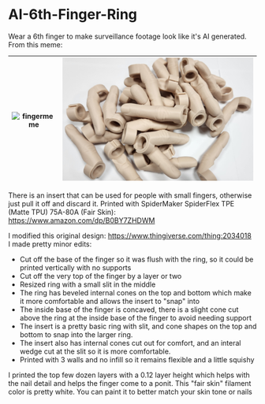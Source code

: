 # AI-6th-Finger-Ring
Wear a 6th finger to make surveillance footage look like it's AI generated. From this meme:

![fingermeme](https://i.imgur.com/DYUaAV9.jpeg)        |  ![finger rings picture](fingers.jpg)
:-------------------------:|:-------------------------:




There is an insert that can be used for people with small fingers, otherwise just pull it off and discard it.
Printed with SpiderMaker SpiderFlex TPE (Matte TPU) 75A-80A (Fair Skin): https://www.amazon.com/dp/B0BY7ZHDWM



I modified this original design: https://www.thingiverse.com/thing:2034018  
I made pretty minor edits:
* Cut off the base of the finger so it was flush with the ring, so it could be printed vertically with no supports
* Cut off the very top of the finger by a layer or two
* Resized ring with a small slit in the middle
* The ring has beveled internal cones on the top and bottom which make it more comfortable and allows the insert to "snap" into
* The inside base of the finger is concaved, there is a slight cone cut above the ring at the inside base of the finger to avoid needing support
* The insert is a pretty basic ring with slit, and cone shapes on the top and bottom to snap into the larger ring.
* The insert also has internal cones cut out for comfort, and an interal wedge cut at the slit so it is more comfortable.
* Printed with 3 walls and no infill so it remains flexible and a little squishy

I printed the top few dozen layers with a 0.12 layer height which helps with the nail detail and helps the finger come to a ponit.
This "fair skin" filament color is pretty white. You can paint it to better match your skin tone or nails
